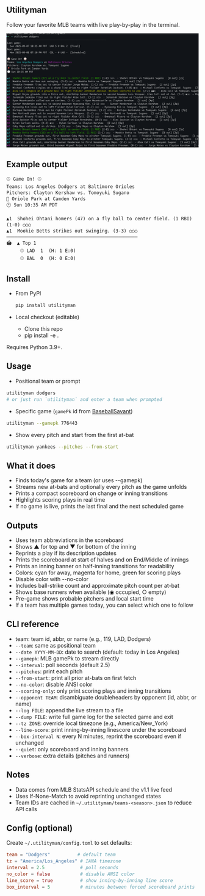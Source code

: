 ## Utilityman

Follow your favorite MLB teams with live play-by-play in the terminal. 

![Scorebug example](examples/images/example_image.png)

## Example output

```
⚾ Game On! ⚾
Teams: Los Angeles Dodgers at Baltimore Orioles  
Pitchers: Clayton Kershaw vs. Tomoyuki Sugano
📍 Oriole Park at Camden Yards
🕐 Sun 10:35 AM PDT

▲1  Shohei Ohtani homers (47) on a fly ball to center field. (1 RBI) (1-0) ○○○
▲1  Mookie Betts strikes out swinging. (3-3) ○○○
────────────────────────────────────────────────
🏟️  ▲ Top 1
     ⚾ LAD  1  (H: 1 E:0)
     ⚾ BAL  0  (H: 0 E:0)
```

## Install

- From PyPI
  ```bash
  pip install utilityman
  ```

- Local checkout (editable)
  - Clone this repo
  - pip install -e .

Requires Python 3.9+.

## Usage

- Positional team or prompt

```bash
utilityman dodgers
# or just run `utilityman` and enter a team when prompted
```

- Specific game  (`gamePk` id from [BaseballSavant](https://baseballsavant.mlb.com/gamefeed?gamePk=776443))

```bash
utilityman --gamepk 776443
```

- Show every pitch and start from the first at-bat

```bash
utilityman yankees --pitches --from-start
```

## What it does

- Finds today's game for a team (or uses --gamepk)
- Streams new at-bats and optionally every pitch as the game unfolds
- Prints a compact scoreboard on change or inning transitions
- Highlights scoring plays in real time
- If no game is live, prints the last final and the next scheduled game

## Outputs

- Uses team abbreviations in the scoreboard
- Shows ▲ for top and ▼ for bottom of the inning
- Reprints a play if its description updates
- Prints the scoreboard at start of halves and on End/Middle of innings
- Prints an inning banner on half-inning transitions for readability
- Colors: cyan for away, magenta for home, green for scoring plays
- Disable color with --no-color
- Includes ball-strike count and approximate pitch count per at-bat
- Shows base runners when available (◉ occupied, ○ empty)
- Pre-game shows probable pitchers and local start time
- If a team has multiple games today, you can select which one to follow

## CLI reference

- team: team id, abbr, or name (e.g., 119, LAD, Dodgers)
- `--team`: same as positional team
- `--date YYYY-MM-DD`: date to search (default: today in Los Angeles)
- `--gamepk`: MLB gamePk to stream directly
- `--interval`: poll seconds (default 2.5)
- `--pitches`: print each pitch
- `--from-start`: print all prior at-bats on first fetch
- `--no-color`: disable ANSI color
- `--scoring-only`: only print scoring plays and inning transitions
- `--opponent TEAM`: disambiguate doubleheaders by opponent (id, abbr, or name)
- `--log FILE`: append the live stream to a file
- `--dump FILE`: write full game log for the selected game and exit
- `--tz ZONE`: override local timezone (e.g., America/New_York)
- `--line-score`: print inning-by-inning linescore under the scoreboard
- `--box-interval N`: every N minutes, reprint the scoreboard even if unchanged
- `--quiet`: only scoreboard and inning banners
- `--verbose`: extra details (pitches and runners)

## Notes

- Data comes from MLB StatsAPI schedule and the v1.1 live feed
- Uses If-None-Match to avoid reprinting unchanged states
 - Team IDs are cached in `~/.utilityman/teams-<season>.json` to reduce API calls

## Config (optional)

Create `~/.utilityman/config.toml` to set defaults:

```toml
team = "Dodgers"          # default team
tz = "America/Los_Angeles" # IANA timezone
interval = 2.5             # poll seconds
no_color = false           # disable ANSI color
line_score = true          # show inning-by-inning line score
box_interval = 5           # minutes between forced scoreboard prints
```